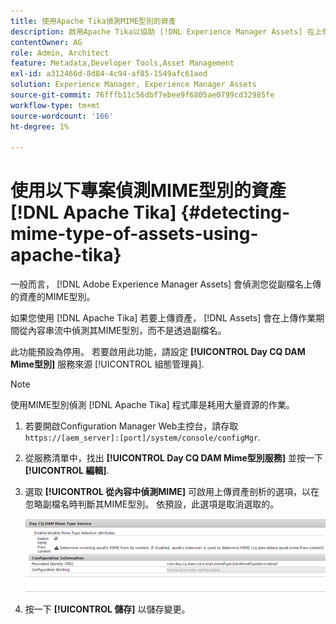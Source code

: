 ```yaml
---
title: 使用Apache Tika偵測MIME型別的資產
description: 啟用Apache Tika以協助 [!DNL Experience Manager Assets] 在上傳操作期間，從內容串流中偵測資產的MIME型別，而不是副檔名。
contentOwner: AG
role: Admin, Architect
feature: Metadata,Developer Tools,Asset Management
exl-id: a312466d-8d84-4c94-af85-1549afc61aed
solution: Experience Manager, Experience Manager Assets
source-git-commit: 76fffb11c56dbf7ebee9f6805ae0799cd32985fe
workflow-type: tm+mt
source-wordcount: '166'
ht-degree: 1%

---
```


# 使用以下專案偵測MIME型別的資產 [!DNL Apache Tika] {#detecting-mime-type-of-assets-using-apache-tika}

一般而言， [!DNL Adobe Experience Manager Assets] 會偵測您從副檔名上傳的資產的MIME型別。

如果您使用 [!DNL Apache Tika] 若要上傳資產， [!DNL Assets] 會在上傳作業期間從內容串流中偵測其MIME型別，而不是透過副檔名。

此功能預設為停用。 若要啟用此功能，請設定 **[!UICONTROL Day CQ DAM Mime型別]** 服務來源 [!UICONTROL 組態管理員].

>[!NOTE]
>
>使用MIME型別偵測 [!DNL Apache Tika] 程式庫是耗用大量資源的作業。

1. 若要開啟Configuration Manager Web主控台，請存取 `https://[aem_server]:[port]/system/console/configMgr`.

1. 從服務清單中，找出 **[!UICONTROL Day CQ DAM Mime型別服務]** 並按一下 **[!UICONTROL 編輯]**.

1. 選取 **[!UICONTROL 從內容中偵測MIME]** 可啟用上傳資產剖析的選項，以在忽略副檔名時判斷其MIME型別。 依預設，此選項是取消選取的。

   ![chlimage_1-333](assets/chlimage_1-333.png)

1. 按一下 **[!UICONTROL 儲存]** 以儲存變更。
